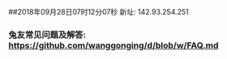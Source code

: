 ##2018年09月28日07时12分07秒 新址: 142.93.254.251
### 兔友常见问题及解答: https://github.com/wanggonging/d/blob/w/FAQ.md
